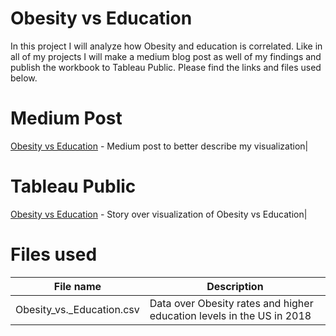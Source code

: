 # Obesity vs Education
In this project I will analyze how Obesity and education is correlated.
Like in all of my projects I will make a medium blog post as well of my findings and publish the workbook to Tableau Public.
Please find the links and files used below.

# Medium Post
[Obesity vs Education](https://medium.com/@elias.nordlinder/are-people-with-a-lower-level-of-education-more-obese-95bc0554bb0b) - Medium post to better describe my visualization|

# Tableau Public
[Obesity vs Education](https://public.tableau.com/profile/elias.nordlinder#!/vizhome/Obesity_vs_education/ObesityvsEducation) - Story over visualization of Obesity vs Education|

# Files used
|File name|Description| 
|---|---|
|Obesity_vs._Education.csv|Data over Obesity rates and higher education levels in the US in 2018|
